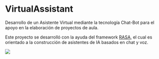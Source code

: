 # VirtualAssistant
Desarrollo de un Asistente Virtual mediante la tecnología Chat-Bot para el apoyo en la elaboración de proyectos de aula.

Este proyecto se desarrolló con la ayuda del framework [RASA](https://rasa.com/), el cual es orientado a la construcción de asistentes de IA basados en chat y voz.

<p align="left">
   <img src="https://img.shields.io/badge/STATUS-Finalizado-green">
   </p>
